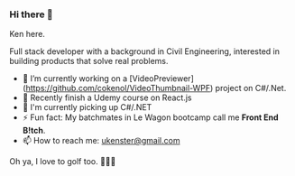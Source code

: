 ### Hi there 👋
Ken here.

Full stack developer with a background in Civil Engineering, interested in building products that solve real problems.

- 🔭 I’m currently working on a [VideoPreviewer] (https://github.com/cokenol/VideoThumbnail-WPF) project on C#/.Net.
- 🚀 Recently finish a Udemy course on React.js
- 🌱 I'm currently picking up C#/.NET
- ⚡ Fun fact: My batchmates in Le Wagon bootcamp call me **Front End B!tch**.
- 📫 How to reach me: ukenster@gmail.com

Oh ya, I love to golf too. 🏌️‍♀️⛳


<!--
**cokenol/cokenol** is a ✨ _special_ ✨ repository because its `README.md` (this file) appears on your GitHub profile.

Here are some ideas to get you started:

- 🔭 I’m currently working on improving my bootcamp product: [GolfQueue](https://golf-queue-club.herokuapp.com/)
- 🔭 I’m currently working on ...
- 🌱 I’m currently learning react.js.
- 👯 I’m looking to collaborate on ...
- 🤔 I’m looking for help with ...
- 💬 Ask me about ...
- 📫 How to reach me: ...
- 😄 Pronouns: ...
- ⚡ Fun fact: ...
-->
